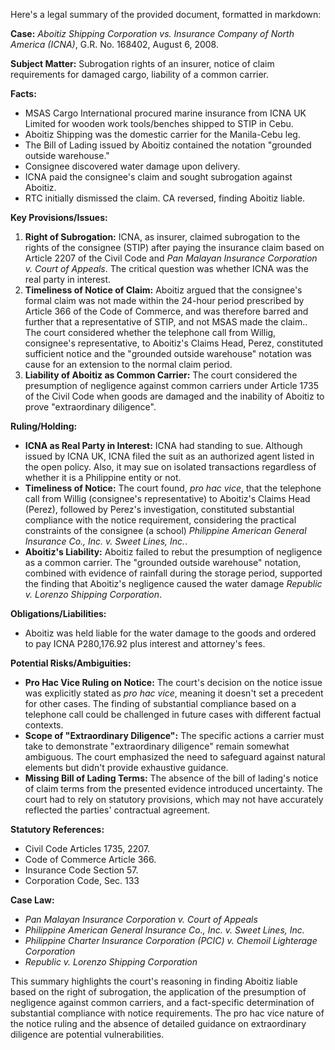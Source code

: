 Here's a legal summary of the provided document, formatted in markdown:

**Case:** *Aboitiz Shipping Corporation vs. Insurance Company of North America (ICNA)*, G.R. No. 168402, August 6, 2008.

**Subject Matter:** Subrogation rights of an insurer, notice of claim requirements for damaged cargo, liability of a common carrier.

**Facts:**

*   MSAS Cargo International procured marine insurance from ICNA UK Limited for wooden work tools/benches shipped to STIP in Cebu.
*   Aboitiz Shipping was the domestic carrier for the Manila-Cebu leg.
*   The Bill of Lading issued by Aboitiz contained the notation "grounded outside warehouse."
*   Consignee discovered water damage upon delivery.
*   ICNA paid the consignee's claim and sought subrogation against Aboitiz.
*   RTC initially dismissed the claim. CA reversed, finding Aboitiz liable.

**Key Provisions/Issues:**

1.  **Right of Subrogation:** ICNA, as insurer, claimed subrogation to the rights of the consignee (STIP) after paying the insurance claim based on Article 2207 of the Civil Code and *Pan Malayan Insurance Corporation v. Court of Appeals*. The critical question was whether ICNA was the real party in interest.
2.  **Timeliness of Notice of Claim:** Aboitiz argued that the consignee's formal claim was not made within the 24-hour period prescribed by Article 366 of the Code of Commerce, and was therefore barred and further that a representative of STIP, and not MSAS made the claim.. The court considered whether the telephone call from Willig, consignee's representative, to Aboitiz's Claims Head, Perez, constituted sufficient notice and the "grounded outside warehouse" notation was cause for an extension to the normal claim period.
3.  **Liability of Aboitiz as Common Carrier:**  The court considered the presumption of negligence against common carriers under Article 1735 of the Civil Code when goods are damaged and the inability of Aboitiz to prove "extraordinary diligence".

**Ruling/Holding:**

*   **ICNA as Real Party in Interest:** ICNA had standing to sue. Although issued by ICNA UK, ICNA filed the suit as an authorized agent listed in the open policy. Also, it may sue on isolated transactions regardless of whether it is a Philippine entity or not.
*   **Timeliness of Notice:**  The court found, *pro hac vice*, that the telephone call from Willig (consignee's representative) to Aboitiz's Claims Head (Perez), followed by Perez's investigation, constituted substantial compliance with the notice requirement, considering the practical constraints of the consignee (a school) *Philippine American General Insurance Co., Inc. v. Sweet Lines, Inc.*.
*   **Aboitiz's Liability:**  Aboitiz failed to rebut the presumption of negligence as a common carrier. The "grounded outside warehouse" notation, combined with evidence of rainfall during the storage period, supported the finding that Aboitiz's negligence caused the water damage *Republic v. Lorenzo Shipping Corporation*.

**Obligations/Liabilities:**

*   Aboitiz was held liable for the water damage to the goods and ordered to pay ICNA P280,176.92 plus interest and attorney's fees.

**Potential Risks/Ambiguities:**

*   **Pro Hac Vice Ruling on Notice:** The court's decision on the notice issue was explicitly stated as *pro hac vice*, meaning it doesn't set a precedent for other cases. The finding of substantial compliance based on a telephone call could be challenged in future cases with different factual contexts.
*   **Scope of "Extraordinary Diligence":** The specific actions a carrier must take to demonstrate "extraordinary diligence" remain somewhat ambiguous. The court emphasized the need to safeguard against natural elements but didn't provide exhaustive guidance.
*   **Missing Bill of Lading Terms:** The absence of the bill of lading's notice of claim terms from the presented evidence introduced uncertainty. The court had to rely on statutory provisions, which may not have accurately reflected the parties' contractual agreement.

**Statutory References:**

*   Civil Code Articles 1735, 2207.
*   Code of Commerce Article 366.
*   Insurance Code Section 57.
*   Corporation Code, Sec. 133

**Case Law:**

*   *Pan Malayan Insurance Corporation v. Court of Appeals*
*   *Philippine American General Insurance Co., Inc. v. Sweet Lines, Inc.*
*   *Philippine Charter Insurance Corporation (PCIC) v. Chemoil Lighterage Corporation*
*   *Republic v. Lorenzo Shipping Corporation*

This summary highlights the court's reasoning in finding Aboitiz liable based on the right of subrogation, the application of the presumption of negligence against common carriers, and a fact-specific determination of substantial compliance with notice requirements. The pro hac vice nature of the notice ruling and the absence of detailed guidance on extraordinary diligence are potential vulnerabilities.
